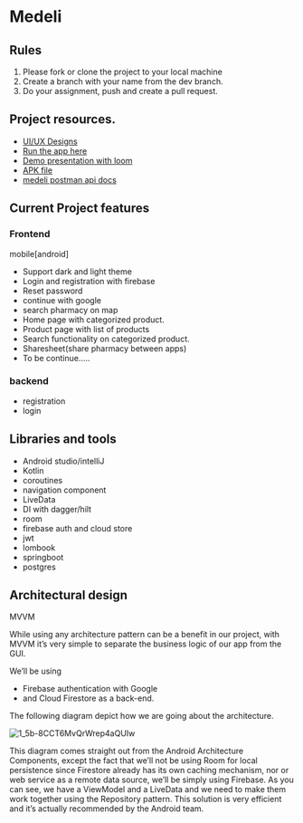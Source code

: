 # Medeli

Rules
----------
1. Please fork or clone the project to your local machine
2. Create a branch with your name from the dev branch.
3. Do your assignment, push and create a pull request.


Project resources.
----------------------
* [UI/UX Designs](https://www.figma.com/file/AyHDaS14pMbJRusNVHyEHj/Taha-Pharmacy-preview-(Community)?node-id=1%3A9718&t=TI6PpYfKv4xYCAdD-0)
* [Run the app here](https://appetize.io/app/3o5cacis55xgbegsi7ib3tokle?device=pixel6&osVersion=12.0&scale=75)
* [Demo presentation with loom](https://www.loom.com/share/337b0c571ba748bd8312e02e8dbf9056)
* [APK file](https://drive.google.com/file/d/1TgS2YMke2-Q3o63sWUPyPy5sJN7JUEf-/view)
* [medeli postman api docs](https://guglex.postman.co/workspace/Team-Workspace~612614aa-b160-4228-84e0-679db7b5e36c/api/c7454719-05fe-47b8-99fd-a22024fcaf93)

Current Project features
-----------------
### Frontend
  mobile[android]
* Support dark and light theme
* Login and registration with firebase
* Reset password
* continue with google
* search pharmacy on map
* Home page with categorized product.
* Product page with list of products
* Search functionality on categorized product.
* Sharesheet(share pharmacy between apps)
* To be continue.....


### backend
* registration
* login

Libraries and tools
-------------------
* Android studio/intelliJ
* Kotlin
* coroutines
* navigation component
* LiveData
* DI with dagger/hilt
* room
* firebase auth and cloud store
* jwt
* lombook
* springboot
* postgres


Architectural design
----------------------
MVVM

While using any architecture pattern can be a benefit in our project, with MVVM it’s very simple to separate the business logic of our app from the GUI.

We’ll be using 
* Firebase authentication with Google 
* and Cloud Firestore as a back-end. 

The following diagram depict how we are going about the architecture.

![1_5b-8CCT6MvQrWrep4aQUIw](https://user-images.githubusercontent.com/43262139/202090128-d644079b-b295-4ab5-9731-905abb60457b.png)

This diagram comes straight out from the Android Architecture Components, except the fact that we’ll not be using Room for local persistence since Firestore already has its own caching mechanism, nor or web service as a remote data source, we’ll be simply using Firebase. As you can see, we have a ViewModel and a LiveData and we need to make them work together using the Repository pattern. This solution is very efficient and it’s actually recommended by the Android team.

